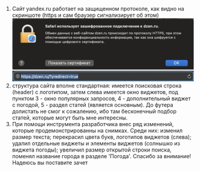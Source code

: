 1. Сайт yandex.ru работает на защищенном протоколе, как видно на скриншоте
(https и сам браузер сигнализирует об этом)
![protokol](2.png)
![protokol2](3.png)
2. структура сайта вполне стандартная: имеется поисковая строка (header) c логотипом, затем слева имеется окно виджетов, под пунктом 3 - окно популярных запросов, 4 - дополнительный виджет с погодой, 5 - раздел статей (является основным). До футера долистать не смог к сожалению, ибо там бесконечный подбор статей, которые могут быть мне интересны.
3. При помощи инструмента разработчика внес ряд изменений, которые продемонстрированны на снимках. Среди них: изменил размер текста; перекрасил цвета букв, логотипов виджетов (слева); удалил отдельные виджеты и элементы виджетов (солнышко из виджета погоды); увеличил размер открытой строки поиска, поменял название города в разделе 'Погода'. Спасибо за внимание! Надеюсь вы поставите зачет
